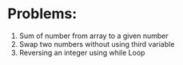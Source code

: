 # Problems:

1. Sum of number from array to a given number 
2. Swap two numbers without using third variable
3. Reversing an integer using while Loop